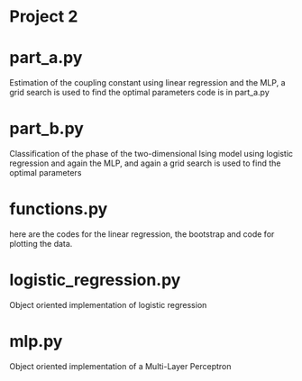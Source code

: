 # Project 2

# part_a.py

Estimation of the coupling constant using linear regression and the MLP, a grid search is used to find the optimal parameters
code is in part_a.py

# part_b.py 

Classification of the phase of the two-dimensional Ising model using logistic regression and again the MLP, and again a grid search is used to find the optimal parameters

# functions.py

here are the codes for the linear regression, the bootstrap and code for plotting the data.

# logistic_regression.py

Object oriented implementation of logistic regression

# mlp.py

Object oriented implementation of a Multi-Layer Perceptron
